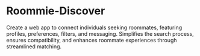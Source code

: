 # Roommie-Discover
Create a web app to connect individuals seeking roommates, featuring profiles, preferences, filters, and messaging. Simplifies the search process, ensures compatibility, and enhances roommate experiences through streamlined matching.
